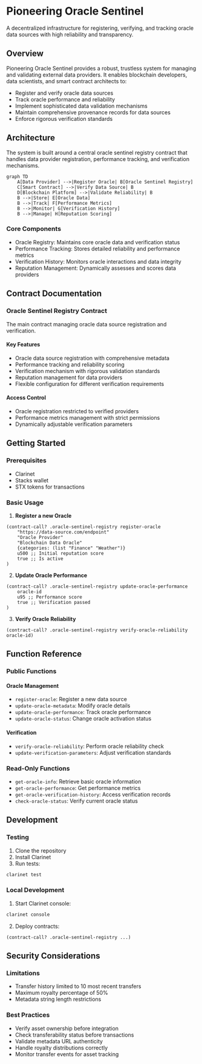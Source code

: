 # Pioneering Oracle Sentinel

A decentralized infrastructure for registering, verifying, and tracking oracle data sources with high reliability and transparency.

## Overview

Pioneering Oracle Sentinel provides a robust, trustless system for managing and validating external data providers. It enables blockchain developers, data scientists, and smart contract architects to:

- Register and verify oracle data sources
- Track oracle performance and reliability
- Implement sophisticated data validation mechanisms
- Maintain comprehensive provenance records for data sources
- Enforce rigorous verification standards

## Architecture

The system is built around a central oracle sentinel registry contract that handles data provider registration, performance tracking, and verification mechanisms.

```mermaid
graph TD
    A[Data Provider] -->|Register Oracle| B[Oracle Sentinel Registry]
    C[Smart Contract] -->|Verify Data Source| B
    D[Blockchain Platform] -->|Validate Reliability| B
    B -->|Store| E[Oracle Data]
    B -->|Track| F[Performance Metrics]
    B -->|Monitor| G[Verification History]
    B -->|Manage| H[Reputation Scoring]
```

### Core Components
- Oracle Registry: Maintains core oracle data and verification status
- Performance Tracking: Stores detailed reliability and performance metrics
- Verification History: Monitors oracle interactions and data integrity
- Reputation Management: Dynamically assesses and scores data providers

## Contract Documentation

### Oracle Sentinel Registry Contract

The main contract managing oracle data source registration and verification.

#### Key Features
- Oracle data source registration with comprehensive metadata
- Performance tracking and reliability scoring
- Verification mechanism with rigorous validation standards
- Reputation management for data providers
- Flexible configuration for different verification requirements

#### Access Control
- Oracle registration restricted to verified providers
- Performance metrics management with strict permissions
- Dynamically adjustable verification parameters

## Getting Started

### Prerequisites
- Clarinet
- Stacks wallet
- STX tokens for transactions

### Basic Usage

1. **Register a new Oracle**
```clarity
(contract-call? .oracle-sentinel-registry register-oracle
    "https://data-source.com/endpoint"
    "Oracle Provider"
    "Blockchain Data Oracle"
    {categories: (list "Finance" "Weather")}
    u500 ;; Initial reputation score
    true ;; Is active
)
```

2. **Update Oracle Performance**
```clarity
(contract-call? .oracle-sentinel-registry update-oracle-performance 
    oracle-id 
    u95 ;; Performance score
    true ;; Verification passed
)
```

3. **Verify Oracle Reliability**
```clarity
(contract-call? .oracle-sentinel-registry verify-oracle-reliability oracle-id)
```

## Function Reference

### Public Functions

#### Oracle Management
- `register-oracle`: Register a new data source
- `update-oracle-metadata`: Modify oracle details
- `update-oracle-performance`: Track oracle performance
- `update-oracle-status`: Change oracle activation status

#### Verification
- `verify-oracle-reliability`: Perform oracle reliability check
- `update-verification-parameters`: Adjust verification standards

### Read-Only Functions
- `get-oracle-info`: Retrieve basic oracle information
- `get-oracle-performance`: Get performance metrics
- `get-oracle-verification-history`: Access verification records
- `check-oracle-status`: Verify current oracle status

## Development

### Testing
1. Clone the repository
2. Install Clarinet
3. Run tests:
```bash
clarinet test
```

### Local Development
1. Start Clarinet console:
```bash
clarinet console
```
2. Deploy contracts:
```clarity
(contract-call? .oracle-sentinel-registry ...)
```

## Security Considerations

### Limitations
- Transfer history limited to 10 most recent transfers
- Maximum royalty percentage of 50%
- Metadata string length restrictions

### Best Practices
- Verify asset ownership before integration
- Check transferability status before transactions
- Validate metadata URL authenticity
- Handle royalty distributions correctly
- Monitor transfer events for asset tracking
